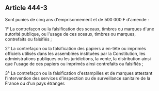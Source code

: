 Article 444-3
----
Sont punies de cinq ans d'emprisonnement et de 500 000 F d'amende :

1° La contrefaçon ou la falsification des sceaux, timbres ou marques d'une
autorité publique, ou l'usage de ces sceaux, timbres ou marques, contrefaits ou
falsifiés ;

2° La contrefaçon ou la falsification des papiers à en-tête ou imprimés
officiels utilisés dans les assemblées instituées par la Constitution, les
administrations publiques ou les juridictions, la vente, la distribution ainsi
que l'usage de ces papiers ou imprimés ainsi contrefaits ou falsifiés ;

3° La contrefaçon ou la falsification d'estampilles et de marques attestant
l'intervention des services d'inspection ou de surveillance sanitaire de la
France ou d'un pays étranger.
